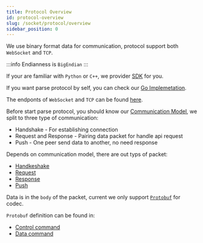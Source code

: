 ```yaml
---
title: Protocol Overview
id: protocol-overview
slug: /socket/protocol/overview
sidebar_position: 0
---
```


We use binary format data for communication, protocol support both `WebSocket` and `TCP`.

:::info
Endianness is `BigEndian`
:::

If your are familiar with `Python` or `C++`, we provider [SDK](https://open.longportapp.com/en/sdk) for you.

If you want parse protocol by self, you can check our [Go Implemetation](https://github.com/longbridgeapp/openapi-protocol/tree/main/go).

The endponts of `WebSocket` and `TCP` can be found [here](./hosts).

Before start parse protocol, you should know our [Communication Model](./connect), we split to three type of communication:

- Handshake - For establishing connection
- Request and Response - Pairing data packet for handle api request
- Push - One peer send data to another, no need response

Depends on communication model, there are out typs of packet:

- [Handkeshake](./handshake)
- [Request](./request)
- [Response](./response)
- [Push](./push)

Data is in the `body` of the packet, current we only support [`Protobuf`](https://developers.google.com/protocol-buffers) for codec.

`Protobuf` definition can be found in:

- [Control command](../control-command)
- [Data command](../biz-command)
